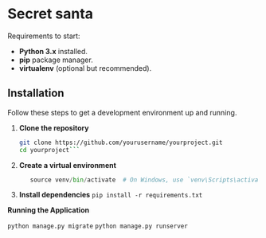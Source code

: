 # Secret santa

Requirements to start:

- **Python 3.x** installed.
- **pip** package manager.
- **virtualenv** (optional but recommended).

## Installation

Follow these steps to get a development environment up and running.

1. **Clone the repository**

   ```bash
   git clone https://github.com/yourusername/yourproject.git
   cd yourproject```

2. **Create a virtual environment**
    ```python -m venv venv
       source venv/bin/activate  # On Windows, use `venv\Scripts\activate (i guess)

4. **Install dependencies**
    ```pip install -r requirements.txt```


**Running the Application**

```python manage.py migrate```
```python manage.py runserver```
